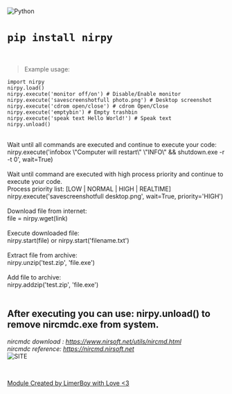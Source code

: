 <br>

![Python](https://www.python.org/static/img/python-logo@2x.png)

# `pip install nirpy`

<br>

> Example usage:
```
import nirpy
nirpy.load()
nirpy.execute('monitor off/on') # Disable/Enable monitor
nirpy.execute('savescreenshotfull photo.png') # Desktop screenshot
nirpy.execute('cdrom open/close') # cdrom Open/Close
nirpy.execute('emptybin') # Empty trashbin
nirpy.execute('speak text Hello World!') # Speak text
nirpy.unload()
```

<br>
Wait until all commands are executed and continue to execute your code:<br>
nirpy.execute('infobox \"Computer will restart\" \"INFO\" && shutdown.exe -r -t 0', wait=True)<br>
<br>
Wait until command are executed with high process priority and continue to execute your code.<br>
Process priority list: [LOW | NORMAL | HIGH | REALTIME]<br>
nirpy.execute('savescreenshotfull desktop.png', wait=True, priority='HIGH')<br>
<br>
Download file from internet:<br>
file = nirpy.wget(link)<br>
<br>
Execute downloaded file:<br>
nirpy.start(file) or nirpy.start('filename.txt')<br>
<br>
Extract file from archive:<br>
nirpy.unzip('test.zip', 'file.exe')<br>
<br>
Add file to archive:<br>
nirpy.addzip('test.zip', 'file.exe')<br>
<br>

## After executing you can use: nirpy.unload() to remove nircmdc.exe from system.

*nircmdc download : https://www.nirsoft.net/utils/nircmd.html* <br>
*nircmdc reference: https://nircmd.nirsoft.net* <br>
![SITE](https://i.ibb.co/znRLN0D/image.png)

<br>

[Module Created by LimerBoy with Love <3](https://www.youtube.com/channel/UCtgsa9eFPLCldJwPfXwmZaw?view_as=subscriber)

<br>
